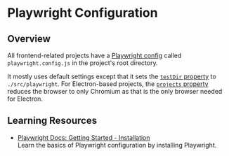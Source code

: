 # Playwright Configuration

## Overview

All frontend-related projects have a [Playwright config](https://playwright.dev/docs/test-configuration) called `playwright.config.js` in the project's root directory.

It mostly uses default settings except that it sets the [`testDir` property](https://playwright.dev/docs/api/class-testconfig#test-config-test-dir) to `./src/playwright`. For Electron-based projects, the [`projects` property](https://playwright.dev/docs/api/class-testconfig#test-config-projects) reduces the browser to only Chromium as that is the only browser needed for Electron.

## Learning Resources

- [Playwright Docs: Getting Started - Installation](https://playwright.dev/docs/intro)  
  Learn the basics of Playwright configuration by installing Playwright.
